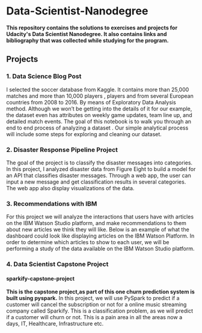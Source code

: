 # Data-Scientist-Nanodegree


**This repository contains the solutions to exercises and projects for Udacity's Data Scientist Nanodegree. It also contains links and bibliography that was collected while studying for the program.**

## Projects 
### 1. Data Science Blog Post
I selected the soccer database from Kaggle. It contains more than 25,000 matches and more than 10,000 players ,
 players and from several European countries from 2008 to 2016. By means of Exploratory Data Analysis method. 
Although we won’t be getting into the details of it for our example, the dataset even has attributes on weekly
 game updates, team line up, and detailed match events. The goal of this notebook is to walk you through an end
 to end process of analyzing a dataset . Our simple analytical process will include some steps for exploring 
and cleaning our dataset.

### 2. Disaster Response Pipeline Project
The goal of the project is to classify the disaster messages into categories. In this project, I analyzed disaster data from Figure Eight to build a model for an API that classifies disaster messages. Through a web app, the user can input a new message and get classification results in several categories. The web app also display visualizations of the data.

### 3. Recommendations with IBM
For this project we will analyze the interactions that users have with articles on the IBM Watson Studio platform, and make recommendations to them about new articles we think they will like. Below is an example of what the dashboard could look like displaying articles on the IBM Watson Platform. In order to determine which articles to show to each user, we will be performing a study of the data available on the IBM Watson Studio platform.

### 4. Data Scientist Capstone Project
#### sparkify-capstone-project
**This is the capstone project,as part of this one churn prediction system is built using pyspark.**
In this project, we will use PySpark to predict if a customer will cancel the subscription or not for a online music streaming company called Sparkify. This is a classification problem, as we will predict if a customer will churn or not. This is a pain area in all the areas now a days, IT, Healthcare, Infrastructure etc.

